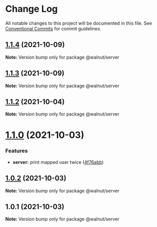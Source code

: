 # Change Log

All notable changes to this project will be documented in this file.
See [Conventional Commits](https://conventionalcommits.org) for commit guidelines.

## [1.1.4](https://github.com/nkalpak/monorepo-boilerplate/compare/v1.1.3...v1.1.4) (2021-10-09)

**Note:** Version bump only for package @walnut/server





## [1.1.3](https://github.com/nkalpak/monorepo-boilerplate/compare/v1.1.1...v1.1.3) (2021-10-09)

**Note:** Version bump only for package @walnut/server





## [1.1.2](https://github.com/nkalpak/monorepo-boilerplate/compare/v1.1.1...v1.1.2) (2021-10-04)

**Note:** Version bump only for package @walnut/server





# [1.1.0](https://github.com/nkalpak/monorepo-boilerplate/compare/v1.0.2...v1.1.0) (2021-10-03)


### Features

* **server:** print mapped user twice ([4f76abb](https://github.com/nkalpak/monorepo-boilerplate/commit/4f76abb55529a7c6300166fca84ae7ab8176e78a))





## [1.0.2](https://github.com/nkalpak/monorepo-boilerplate/compare/v1.0.1...v1.0.2) (2021-10-03)

**Note:** Version bump only for package @walnut/server





## 1.0.1 (2021-10-03)

**Note:** Version bump only for package @walnut/server
